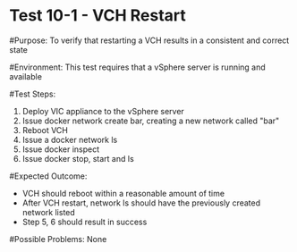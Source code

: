 Test 10-1 - VCH Restart
=======

#Purpose:
To verify that restarting a VCH results in a consistent and correct state

#Environment:
This test requires that a vSphere server is running and available

#Test Steps:
1. Deploy VIC appliance to the vSphere server
2. Issue docker network create bar, creating a new network called "bar"
3. Reboot VCH
4. Issue a docker network ls
5. Issue docker inspect
6. Issue docker stop, start and ls

#Expected Outcome:
* VCH should reboot within a reasonable amount of time
* After VCH restart, network ls should have the previously created network listed
* Step 5, 6 should result in success

#Possible Problems:
None

